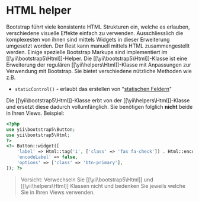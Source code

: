 HTML helper
===========

Bootstrap führt viele konsistente HTML Strukturen ein, welche es erlauben, verschiedene visuelle Effekte einfach zu verwenden.
Ausschliesslich die komplexesten von ihnen sind mittels Widgets in dieser Erweiterung umgesetzt worden. Der Rest kann manuell
mittels HTML zusammengestellt werden.
Einige spezielle Bootstrap Markups sind implementiert im [[\yii\bootstrap5\Html]]-Helper.
Die [[\yii\bootstrap5\Html]]-Klasse ist eine Erweiterung der regulären [[\yii\helpers\Html]]-Klasse mit Anpassungen zur 
Verwendung mit Bootstrap. Sie bietet verschiedene nützliche Methoden wie z.B.

- `staticControl()` - erlaubt das erstellen von "[statischen Feldern](https://getbootstrap.com/docs/5.1/forms/form-control/#readonly-plain-text)"

Die [[\yii\bootstrap5\Html]]-Klasse erbt von der [[\yii\helpers\Html]]-Klasse und ersetzt diese dadurch vollumfänglich.
Sie benötigen folglich **nicht** beide in Ihren Views.
Beispiel:

```php
<?php
use yii\bootstrap5\Button;
use yii\bootstrap5\Html;
?>
<?= Button::widget([
    'label' => Html::tag('i', ['class' => 'fas fa-check']) . Html::encode('Save & apply'),
    'encodeLabel' => false,
    'options' => ['class' => 'btn-primary'],
]); ?>
```

> Vorsicht: Verwechseln Sie [[\yii\bootstrap5\Html]] und [[\yii\helpers\Html]] Klassen nicht und bedenken Sie jeweils 
  welche Sie in Ihren Views verwenden.
